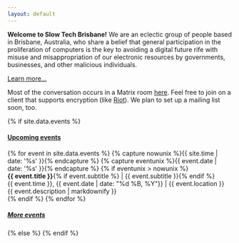 ```yaml
---
layout: default
---
```


__Welcome to Slow Tech Brisbane!__ We are an eclectic group of people based in Brisbane, Australia, who share a belief that general participation in the proliferation of computers is the key to avoiding a digital future rife with misuse and misappropriation of our electronic resources by governments, businesses, and other malicious individuals.

[Learn more...](/about/)

Most of the conversation occurs in a Matrix room
[here](https://matrix.to/#/#slowtechbne:matrix.org). Feel free to join on a
client that supports encryption (like [Riot](https://riot.im)). We plan to set
up a mailing list soon, too.

<!---
#### Recent news

{% for item in site.news reversed limit:2 %}
  {{ item.date }} --- <strong>{{ item.title }}</strong>

  <div class="index-news">
    {{ item.content }}
  </div>
{% endfor %}
--->

{% if site.data.events %}

#### [Upcoming events](/events/)

<div id="events">
{% for event in site.data.events %}
  {% capture nowunix %}{{ site.time | date: '%s' }}{% endcapture %}
  {% capture eventunix %}{{ event.date | date: '%s' }}{% endcapture %}
  {% if eventunix > nowunix %}
  <div class="event">
    <strong>{{ event.title }}</strong>{% if event.subtitle %} | {{ event.subtitle }}{% endif %}
    <div class="meta">
      <span class="time">{{ event.time }}, {{ event.date | date: "%d %B, %Y"}}</span>
    <span class="separator">|</span>
    {{ event.location }} <a href="https://www.openstreetmap.org/{{ event.osm }}"><i class="fa fa-location-arrow"></i></a>
    </div>
    <div class="description">{{ event.description | markdownify }}</div>
  </div>
  {% endif %}
{% endfor %}
</div>

##### [More events](/events/)

{% else %}
{% endif %}
